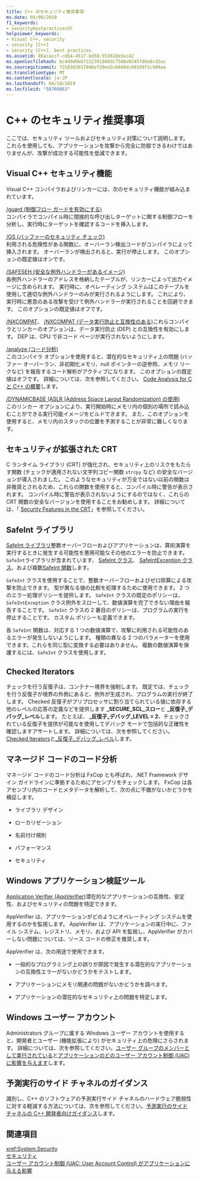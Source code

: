 ```yaml
---
title: C++ のセキュリティ推奨事項
ms.date: 05/08/2018
f1_keywords:
- securitybestpracticesVC
helpviewer_keywords:
- Visual C++, security
- security [C++]
- security [C++], best practices
ms.assetid: 86acaccf-cdb4-4517-bd58-553618e3ec42
ms.openlocfilehash: bc449d0bbf222391868dc7586e0245fd6e8cd2ac
ms.sourcegitcommit: 72583d30170d6ef29ea5c6848dc00169f2c909aa
ms.translationtype: MT
ms.contentlocale: ja-JP
ms.lasthandoff: 04/18/2019
ms.locfileid: "58769863"
---
```

# <a name="security-best-practices-for-c"></a>C++ のセキュリティ推奨事項

ここでは、セキュリティ ツールおよびセキュリティ対策について説明します。 これらを使用しても、アプリケーションを攻撃から完全に防御できるわけではありませんが、攻撃が成功する可能性を低減できます。

## <a name="visual-c-security-features"></a>Visual C++ セキュリティ機能

Visual C++ コンパイラおよびリンカーには、次のセキュリティ機能が組み込まれています。

[/guard (制御フロー ガードを有効にする)](../build/reference/guard-enable-control-flow-guard.md)<br/>
コンパイラでコンパイル時に間接的な呼び出しターゲットに関する制御フローを分析し、実行時にターゲットを確認するコードを挿入します。

[/GS (バッファーのセキュリティ チェック)](../build/reference/gs-buffer-security-check.md)<br/>
利用される危険性がある関数に、オーバーラン検出コードがコンパイラによって挿入されます。 オーバーランが検出されると、実行が停止します。 このオプションの既定値はオンです。

[/SAFESEH (安全な例外ハンドラーがあるイメージ)](../build/reference/safeseh-image-has-safe-exception-handlers.md)<br/>
各例外ハンドラーのアドレスを格納したテーブルが、リンカーによって出力イメージに含められます。 実行時に、オペレーティング システムはこのテーブルを使用して適切な例外ハンドラーのみが実行されるようにします。 これにより、実行時に悪意のある攻撃を受けて例外ハンドラーが実行されることを回避できます。 このオプションの既定値はオフです。

[/NXCOMPAT](../build/reference/nxcompat.md)、 [/NXCOMPAT (データ実行防止と互換性のある)](../build/reference/nxcompat-compatible-with-data-execution-prevention.md)これらコンパイラとリンカーのオプションは、データ実行防止 (DEP) との互換性を有効にします。 DEP は、CPU で非コード ページが実行されないようにします。

[/analyze (コード分析)](../build/reference/analyze-code-analysis.md)<br/>
このコンパイラ オプションを使用すると、潜在的なセキュリティ上の問題 (バッファー オーバーラン、非初期化メモリ、null ポインターの逆参照、メモリ リークなど) を報告するコード解析がアクティブになります。 このオプションの既定値はオフです。 詳細については、次を参照してください。 [Code Analysis for C と C++ の概要](/visualstudio/code-quality/code-analysis-for-c-cpp-overview)します。

[/DYNAMICBASE (ASLR (Address Space Layout Randomization) の使用)](../build/reference/dynamicbase-use-address-space-layout-randomization.md)<br/>
このリンカー オプションにより、実行開始時にメモリ内の個別の場所で読み込むことができる実行可能イメージをビルドできます。 また、このオプションを使用すると、メモリ内のスタックの位置を予測することが非常に難しくなります。

## <a name="security-enhanced-crt"></a>セキュリティが拡張された CRT

C ランタイム ライブラリ (CRT) が強化され、セキュリティ上のリスクをもたらす関数 (チェックが適用されない文字列コピー関数 `strcpy` など) の安全なバージョンが導入されました。 このようなセキュリティが万全ではない以前の関数は非推奨とされるため、これらの関数を使用すると、コンパイル時に警告が表示されます。 コンパイル時に警告が表示されないようにするのではなく、これらの CRT 関数の安全なバージョンを使用することをお勧めします。 詳細については、「 [Security Features in the CRT](../c-runtime-library/security-features-in-the-crt.md)」を参照してください。

## <a name="safeint-library"></a>SafeInt ライブラリ

[SafeInt ライブラリ](../safeint/safeint-library.md)整数オーバーフローおよびアプリケーションは、算術演算を実行するときに発生する可能性を悪用可能なその他のエラーを防止できます。 `SafeInt`ライブラリが含まれています、 [SafeInt クラス](../safeint/safeint-class.md)、 [SafeIntException クラス](../safeint/safeintexception-class.md)、および複数[SafeInt 関数](../safeint/safeint-functions.md)します。

`SafeInt` クラスを使用することで、整数オーバーフローおよびゼロ除算による攻撃を防止できます。 型が異なる値の比較を処理するために使用できます。 2 つのエラー処理ポリシーを提供します。 `SafeInt` クラスの既定のポリシーは、`SafeIntException` クラス例外をスローして、数値演算を完了できない理由を報告することです。 `SafeInt` クラスの 2 番目のポリシーは、プログラムの実行を停止することです。 カスタム ポリシーも定義できます。

各 `SafeInt` 関数は、対応する 1 つの数値演算で、攻撃に利用される可能性のあるエラーが発生しないようにします。 種類の異なる 2 つのパラメーターを使用できます。これらを同じ型に変換する必要はありません。 複数の数値演算を保護するには、`SafeInt` クラスを使用します。

## <a name="checked-iterators"></a>Checked Iterators

チェックを行う反復子は、コンテナー境界を強制します。 既定では、チェックを行う反復子が境界の外側にあると、例外が生成され、プログラムの実行が終了します。 Checked 反復子がプリプロセッサに割り当てられている値に依存する他のレベルの応答の定義などを提供します **\_SECURE\_SCL\_スロー**と **\_反復子\_デバッグ\_レベル**します。 たとえば、 **\_反復子\_デバッグ\_LEVEL = 2**、チェックされている反復子を提供が可能なを使用してデバッグ モードで包括的な正確性を確認しますアサートします。 詳細については、次を参照してください。 [Checked Iterators](../standard-library/checked-iterators.md)と[\_反復子\_デバッグ\_レベル](../standard-library/iterator-debug-level.md)します。

## <a name="code-analysis-for-managed-code"></a>マネージド コードのコード分析

マネージド コードのコード分析は FxCop とも呼ばれ、.NET Framework デザイン ガイドラインに準拠するためにアセンブリをチェックします。 FxCop は各アセンブリ内のコードとメタデータを解析して、次の点に不備がないかどうかを検証します。

- ライブラリ デザイン

- ローカリゼーション

- 名前付け規則

- パフォーマンス

- セキュリティ

## <a name="windows-application-verifier"></a>Windows アプリケーション検証ツール

[Application Verifier (AppVerifier)](/windows-hardware/drivers/debugger/application-verifier
)潜在的なアプリケーションの互換性、安定性、およびセキュリティの問題を特定できます。

AppVerifier は、アプリケーションがどのようにオペレーティング システムを使用するのかを監視します。 AppVerifier は、アプリケーションの実行中に、ファイル システム、レジストリ、メモリ、および API を監視し、AppVerifier がカバーしない問題については、ソース コードの修正を推奨します。

AppVerifier は、次の用途で使用できます。

- 一般的なプログラミング上の誤りが原因で発生する潜在的なアプリケーションの互換性エラーがないかどうかをテストします。

- アプリケーションにメモリ関連の問題がないかどうかを調べます。

- アプリケーションの潜在的なセキュリティ上の問題を特定します。

## <a name="windows-user-accounts"></a>Windows ユーザー アカウント

Administrators グループに属する Windows ユーザー アカウントを使用すると、開発者とユーザー (機能拡張により) がセキュリティ上の危険にさらされます。 詳細については、次を参照してください。[ユーザー グループのメンバーとして実行されている](running-as-a-member-of-the-users-group.md)と[アプリケーションのどのユーザー アカウント制御 (UAC) に影響を与えます](how-user-account-control-uac-affects-your-application.md)します。

## <a name="guidance-for-speculative-execution-side-channels"></a>予測実行のサイド チャネルのガイダンス

識別し、C++ のソフトウェアの予測実行サイド チャネルのハードウェア脆弱性に対する軽減する方法については、次を参照してください。[予測実行のサイド チャネルの C++ 開発者向けガイダンス](developer-guidance-speculative-execution.md)します。

## <a name="see-also"></a>関連項目

<xref:System.Security> <br/>
[セキュリティ](/dotnet/standard/security/index)<br/>
[ユーザー アカウント制御 (UAC: User Account Control) がアプリケーションに与える影響](how-user-account-control-uac-affects-your-application.md)
